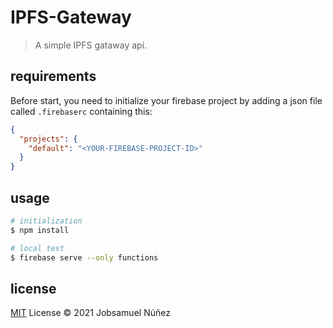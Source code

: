# IPFS-Gateway

> A simple IPFS gataway api.

## requirements

Before start, you need to initialize your firebase project by adding a json file called `.firebaserc` containing this:

```json
{
  "projects": {
    "default": "<YOUR-FIREBASE-PROJECT-ID>"
  }
}
```

## usage

```sh
# initialization
$ npm install

# local test
$ firebase serve --only functions
```

## license

[MIT](http://opensource.org/licenses/MIT) License © 2021 Jobsamuel Núñez

